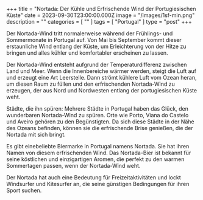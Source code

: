+++
title = "Nortada: Der Kühle und Erfrischende Wind der Portugiesischen Küste"
date = 2023-09-30T23:00:00.000Z
image = "/images/1sf-min.png"
description = ""
categories = [ "" ]
tags = [ "Portugal" ]
type = "post"
+++

Der Nortada-Wind tritt normalerweise während der Frühlings- und Sommermonate in Portugal auf. Von Mai bis September kommt dieser erstaunliche Wind entlang der Küste, um Erleichterung von der Hitze zu bringen und alles kühler und komfortabler erscheinen zu lassen.

Der Nortada-Wind entsteht aufgrund der Temperaturdifferenz zwischen Land und Meer. Wenn die Innenbereiche wärmer werden, steigt die Luft auf und erzeugt eine Art Leerstelle. Dann strömt kühlere Luft vom Ozean heran, um diesen Raum zu füllen und den erfrischenden Nortada-Wind zu erzeugen, der aus Nord und Nordwesten entlang der portugiesischen Küste weht.

Städte, die ihn spüren: Mehrere Städte in Portugal haben das Glück, den wunderbaren Nortada-Wind zu spüren. Orte wie Porto, Viana do Castelo und Aveiro gehören zu den Begünstigten. Da sich diese Städte in der Nähe des Ozeans befinden, können sie die erfrischende Brise genießen, die der Nortada mit sich bringt.

Es gibt einebeliebte Biermarke in Portugal namens Nortada. Sie hat ihren Namen von diesem erfrischenden Wind. Das Nortada-Bier ist bekannt für seine köstlichen und einzigartigen Aromen, die perfekt zu den warmen Sommertagen passen, wenn der Nortada-Wind weht.

Der Nortada hat auch eine Bedeutung für Freizeitaktivitäten und lockt Windsurfer und Kitesurfer an, die seine günstigen Bedingungen für ihren Sport suchen.
